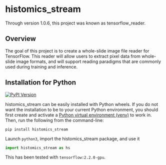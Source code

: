 # histomics_stream

Through version 1.0.6, this project was known as tensorflow_reader.

## Overview

The goal of this project is to create a whole-slide image file reader for TensorFlow. This reader will allow users to extract pixel data from whole-slide image formats, and will support reading paradigms that are commonly used during training and inference.

## Installation for Python

[![PyPI Version](https://img.shields.io/pypi/v/histomics_stream.svg)](https://pypi.python.org/pypi/histomics_stream)

histomics_stream can be easily installed with Python wheels.  If you do not want the installation to be to your current Python environment, you should first create and activate a [Python virtual environment (venv)](https://docs.python.org/3/tutorial/venv.html) to work in.  Then, run the following from the command-line:

```shell-script
pip install histomics_stream
```

Launch `python3`, import the histomics_stream package, and use it

```python
import histomics_stream as hs
```

This has been tested with `tensorflow:2.2.0-gpu`.
